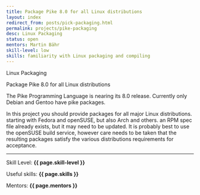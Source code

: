 ```yaml
---
title: Package Pike 8.0 for all Linux distributions
layout: index
redirect_from: posts/pick-packaging.html
permalink: projects/pike-packaging
desc: Linux Packaging
status: open
mentors: Martin Bähr
skill-level: low
skills: familiarity with Linux packaging and compiling
---
```

Linux Packaging

Package Pike 8.0 for all Linux distributions

The Pike Programming Language is nearing its 8.0 release.
Currently only Debian and Gentoo have pike packages.

In this project you should provide packages for all major Linux distributions.
starting with Fedora and openSUSE, but also Arch and others.
an RPM spec file already exists, but it may need to be updated.
It is probably best to use the openSUSE build service, however care needs to be
taken that the resulting packages satisfy the various distributions
requirements for acceptance.

* * *

Skill Level: **{{ page.skill-level }}**

Useful skills: **{{ page.skills }}**

Mentors: **{{ page.mentors }}**
